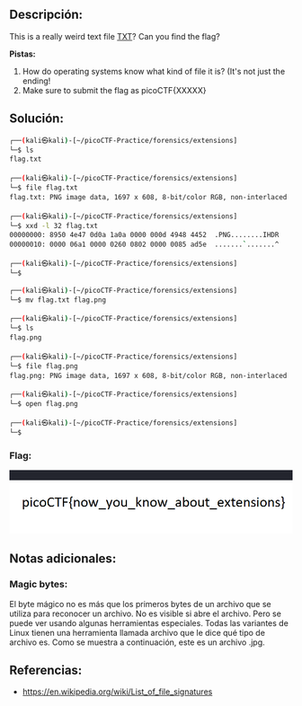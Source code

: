 ## Descripción: 
This is a really weird text file [TXT](https://jupiter.challenges.picoctf.org/static/e7e5d188621ee705ceeb0452525412ef/flag.txt)? Can you find the flag?

**Pistas:**
1. How do operating systems know what kind of file it is? (It's not just the ending!
2. Make sure to submit the flag as picoCTF{XXXXX}

## Solución:

```bash
┌──(kali㉿kali)-[~/picoCTF-Practice/forensics/extensions]
└─$ ls
flag.txt
                                                                                                                                                 
┌──(kali㉿kali)-[~/picoCTF-Practice/forensics/extensions]
└─$ file flag.txt    
flag.txt: PNG image data, 1697 x 608, 8-bit/color RGB, non-interlaced
                                                                                                                                                 
┌──(kali㉿kali)-[~/picoCTF-Practice/forensics/extensions]
└─$ xxd -l 32 flag.txt           
00000000: 8950 4e47 0d0a 1a0a 0000 000d 4948 4452  .PNG........IHDR
00000010: 0000 06a1 0000 0260 0802 0000 0085 ad5e  .......`.......^
                                                                                                                                                 
┌──(kali㉿kali)-[~/picoCTF-Practice/forensics/extensions]
└─$ 
```

```bash
┌──(kali㉿kali)-[~/picoCTF-Practice/forensics/extensions]
└─$ mv flag.txt flag.png
                                                                                                                                                 
┌──(kali㉿kali)-[~/picoCTF-Practice/forensics/extensions]
└─$ ls
flag.png
                                                                                                                                                 
┌──(kali㉿kali)-[~/picoCTF-Practice/forensics/extensions]
└─$ file flag.png  
flag.png: PNG image data, 1697 x 608, 8-bit/color RGB, non-interlaced
                                                                                                                                                 
┌──(kali㉿kali)-[~/picoCTF-Practice/forensics/extensions]
└─$ open flag.png 
                                                                                                                                                 
┌──(kali㉿kali)-[~/picoCTF-Practice/forensics/extensions]
└─$
```

### Flag: 

![Pasted image 20230323124117](Pasted%20image%2020230323124117.png)

## Notas adicionales:

### Magic bytes:
El byte mágico no es más que los primeros bytes de un archivo que se utiliza para reconocer un archivo. No es visible si abre el archivo. Pero se puede ver usando algunas herramientas especiales. Todas las variantes de Linux tienen una herramienta llamada archivo que le dice qué tipo de archivo es. Como se muestra a continuación, este es un archivo .jpg.

## Referencias:
- https://en.wikipedia.org/wiki/List_of_file_signatures